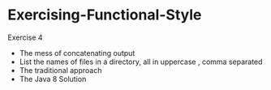 # Exercising-Functional-Style

Exercise 4 
  *  The mess of concatenating output
  *   List the names of files in a directory, all in uppercase , comma separated
  *   The traditional approach 
  *    The Java 8 Solution 
